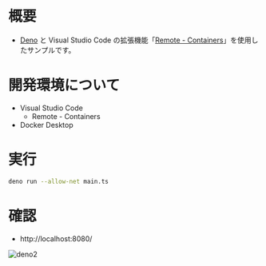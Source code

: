 # 概要

- [Deno](https://deno.land/) と Visual Studio Code の拡張機能「[Remote - Containers](https://marketplace.visualstudio.com/items?itemName=ms-vscode-remote.remote-containers)」を使用したサンプルです。

# 開発環境について

- Visual Studio Code 
  - Remote - Containers
- Docker Desktop

# 実行
```bash
deno run --allow-net main.ts
```

# 確認
- http://localhost:8080/

![deno2](https://user-images.githubusercontent.com/2668146/82136819-884e7100-984c-11ea-8cd7-d312702d5af7.png)
